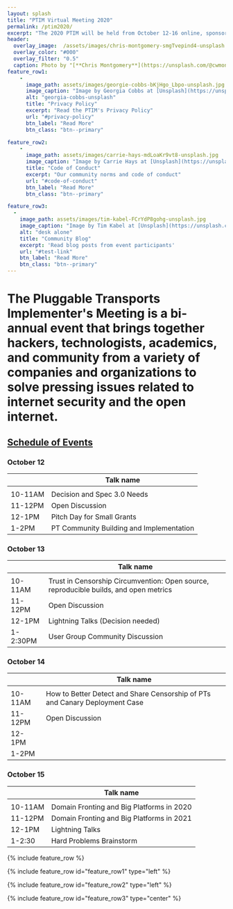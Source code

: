 ```yaml
---
layout: splash
title: "PTIM Virtual Meeting 2020"
permalink: /ptim2020/
excerpt: "The 2020 PTIM will be held from October 12-16 online, sponsored by Internews"
header:
  overlay_image:  /assets/images/chris-montgomery-smgTvepind4-unsplash.jpg
  overlay_color: "#000"
  overlay_filter: "0.5"
  caption: Photo by "[**Chris Montgomery**](https://unsplash.com/@cwmonty)" on "[**Unsplash**](https://unsplash.com/s/photos/conference)"
feature_row1:
    -
      image_path: assets/images/georgie-cobbs-bKjHgo_Lbpo-unsplash.jpg
      image_caption: "Image by Georgia Cobbs at [Unsplash](https://unsplash.com/)"
      alt: "georgia-cobbs-unsplash"
      title: "Privacy Policy"
      excerpt: "Read the PTIM's Privacy Policy"
      url: "#privacy-policy"
      btn_label: "Read More"
      btn_class: "btn--primary"

feature_row2:
    -
      image_path: assets/images/carrie-hays-mdLoaKr9vt8-unsplash.jpg
      image_caption: "Image by Carrie Hays at [Unsplash](https://unsplash.com/)"
      title: "Code of Conduct"
      excerpt: "Our community norms and code of conduct"
      url: "#code-of-conduct"
      btn_label: "Read More"
      btn_class: "btn--primary"

feature_row3:
  -
    image_path: assets/images/tim-kabel-FCrYdP8gohg-unsplash.jpg
    image_caption: "Image by Tim Kabel at [Unsplash](https://unsplash.com/)"
    alt: "desk alone"
    title: "Community Blog"
    excerpt: 'Read blog posts from event participants'
    url: "#test-link"
    btn_label: "Read More"
    btn_class: "btn--primary"
---
```


# The Pluggable Transports Implementer's Meeting is a bi-annual event that brings together hackers, technologists, academics, and community from a variety of companies and organizations to solve pressing issues related to internet security and the open internet.

## [Schedule of Events](#schedule)

### October 12
|   | Talk name   |
|-  |-  |
|   |   |
| 10-11AM   | Decision and Spec 3.0 Needs   |
| 11-12PM   | Open Discussion   |
| 12-1PM  | Pitch Day for Small Grants  |
| 1-2PM   | PT Community Building and Implementation  |

### October 13
|   | Talk name   |
|-  |-  |
|   |   |
| 10-11AM   | Trust in Censorship Circumvention: Open source, reproducible builds, and open metrics   |
| 11-12PM   | Open Discussion   |
| 12-1PM  | Lightning Talks (Decision needed)   |
| 1-2:30PM  | User Group Community Discussion   |

### October 14
|   | Talk name   |
|-  |-  |
|   |   |
| 10-11AM   | How to Better Detect and Share Censorship of PTs and Canary Deployment Case   |
| 11-12PM   | Open Discussion   |
| 12-1PM  |   |
| 1-2PM   |   |

### October 15
|   | Talk name   |
|-  |-  |
|   |   |
| 10-11AM   | Domain Fronting and Big Platforms in 2020   |
| 11-12PM   | Domain Fronting and Big Platforms in 2021   |
| 12-1PM  | Lightning Talks   |
| 1-2:30  | Hard Problems Brainstorm  |

{% include feature_row %}

{% include feature_row id="feature_row1" type="left" %}

{% include feature_row id="feature_row2" type="left" %}

{% include feature_row id="feature_row3" type="center" %}
